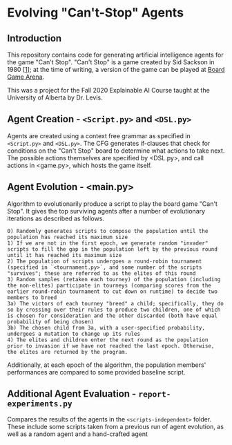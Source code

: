 # Evolving "Can't-Stop" Agents
## Introduction
This repository contains code for generating artificial intelligence agents for the game "Can't Stop". "Can't Stop" is a game created by Sid Sackson in 1980 [[1](https://en.wikipedia.org/wiki/Can%27t_Stop_(board_game))]; at the time of writing, a version of the game can be played at [Board Game Arena](https://en.boardgamearena.com/gamepanel?game=cantstop).

This was a project for the Fall 2020 Explainable AI Course taught at the University of Alberta by Dr. Levis.

## Agent Creation - `<Script.py>` and `<DSL.py>`
Agents are created using a context free grammar as specified in `<Script.py>` and `<DSL.py>`. The CFG generates if-clauses that check for conditions on the "Can't Stop" board to determine what actions to take next. The possible actions themselves are specified by <DSL.py>, and call actions in <game.py>, which hosts the game itself. 

## Agent Evolution - <main.py>
  Algorithm to evolutionarily produce a script to play the board game "Can't Stop". It gives the top surviving agents after a number of evolutionary iterations as described as follows.
  
	0) Randomly generates scripts to compose the population until the population has reached its maximum size
	1) If we are not in the first epoch, we generate random "invader" scripts to fill the gap in the population left by the previous round until it has reached its maximum size
	2) The population of scripts undergoes a round-robin tournament (specified in `<tournament.py>`, and some number of the scripts "survives"; these are referred to as the elites of this round
	3) Random samples (retaken each tourney) of the population (including the non-elites) participate in tourneys (comparing scores from the earlier round-robin tournament to cut down on runtime) to decide two members to breed
	3a) The victors of each tourney "breed" a child; specifically, they do so by crossing over their rules to produce two children, one of which is chosen for consideration and the other discarded (both have equal probability of being chosen)
	3b) The chosen child from 3a, with a user-specified probability, undergoes a mutation to change up its rules
	4) The elites and children enter the next round as the population prior to invasion if we have not reached the last epoch. Otherwise, the elites are returned by the program.

Additionally, at each epoch of the algorithm, the population members' performances are compared to some provided baseline script.

## Additional Agent Evaluation - `report-experiments.py`
  Compares the results of the agents in the `<scripts-independent>` folder. These include some scripts taken from a previous run of agent evolution, as well as a random agent and a hand-crafted agent
